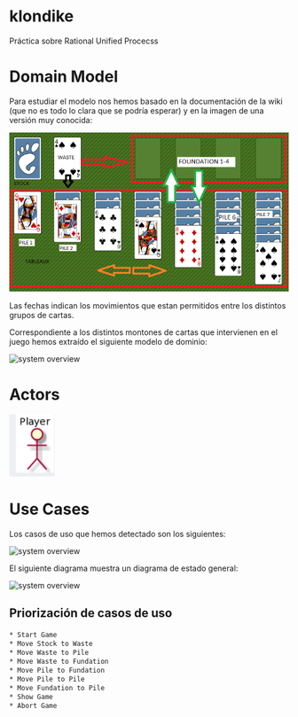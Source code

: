 # klondike
Práctica sobre Rational Unified Procecss

# Domain Model

Para estudiar el modelo nos hemos basado en la documentación de la wiki (que no es todo lo clara que se podría esperar)
y en la imagen de una versión muy conocida:

![plot](./requirements/domainModel/GNOME_Aisleriot_Solitaire.png)

Las fechas indican los movimientos que estan permitidos entre los distintos grupos de cartas.

Correspondiente a los distintos montones de cartas que intervienen en el juego hemos extraído el siguiente modelo de dominio:

![system overview](http://www.plantuml.com/plantuml/proxy?cache=no&src=https://raw.githubusercontent.com/ciscoruiz/klondike/main/domainModel/entities.puml)

# Actors

![plot](./requirements/actor/Actor.png)

# Use Cases

Los casos de uso que hemos detectado son los siguientes:

![system overview](http://www.plantuml.com/plantuml/proxy?cache=no&src=https://raw.githubusercontent.com/ciscoruiz/klondike/main/requirements/useCaseView/usecases.puml)

El siguiente diagrama muestra un diagrama de estado general:

![system overview](http://www.plantuml.com/plantuml/proxy?cache=no&src=https://raw.githubusercontent.com/ciscoruiz/klondike/main/requirements/useCaseView/state-diagram.puml)

## Priorización de casos de uso
    * Start Game
    * Move Stock to Waste
    * Move Waste to Pile
    * Move Waste to Fundation
    * Move Pile to Fundation
    * Move Pile to Pile
    * Move Fundation to Pile
    * Show Game
    * Abort Game



